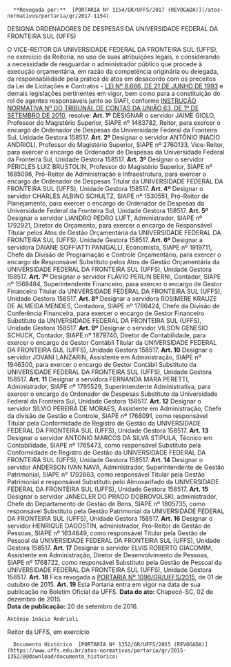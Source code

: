       **Revogada por:**  [PORTARIA Nº 1154/GR/UFFS/2017 (REVOGADA)](/atos-normativos/portaria/gr/2017-1154) 

   DESIGNA ORDENADORES DE DESPESAS DA UNIVERSIDADE FEDERAL DA FRONTEIRA SUL (UFFS)  

 O VICE-REITOR DA UNIVERSIDADE FEDERAL DA FRONTEIRA SUL (UFFS), no exercício da Reitoria, no uso de suas atribuições legais, e considerando a necessidade de resguardar o administrador público que procede à execução orçamentária, em razão da competência originária ou delegada, da responsabilidade pela prática de atos em desacordo com os preceitos da Lei de Licitações e Contratos - [LEI Nº 8.666, DE 21 DE JUNHO DE 1993](http://www.planalto.gov.br/ccivil_03/LEIS/L8666cons.htm) e demais legislações pertinentes em vigor, bem como para a constituição do rol de agentes responsáveis junto ao SIAFI, conforme [INSTRUÇÃO NORMATIVA Nº DO TRIBUNAL DE CONTAS DA UNIÃO 63, DE 1º DE SETEMBRO DE 2010](http://www.fazenda.gov.br/assuntos/atuacao-internacional/arquivos/instrucao-normativa-tcu-no-63-de-1o-de-setembro-de-2010.pdf/view), resolve:   **Art. 1º**  DESIGNAR o servidor JAIME GIOLO, Professor do Magistério Superior, SIAPE nº 1483782, Reitor, para exercer o encargo de Ordenador de Despesas da Universidade Federal da Fronteira Sul, Unidade Gestora 158517.   **Art. 2º**  Designar o servidor ANTÔNIO INÁCIO ANDRIOLI, Professor do Magistério Superior, SIAPE nº 2760133, Vice-Reitor, para exercer o encargo de Ordenador de Despesas da Universidade Federal da Fronteira Sul, Unidade Gestora 158517.   **Art. 3º**  Designar o servidor PÉRICLES LUIZ BRUSTOLIN, Professor do Magistério Superior, SIAPE nº 1685096, Pró-Reitor de Administração e Infraestrutura, para exercer o encargo de Ordenador de Despesas Titular da UNIVERSIDADE FEDERAL DA FRONTEIRA SUL (UFFS), Unidade Gestora 158517.   **Art. 4º**  Designar o servidor CHARLES ALBINO SCHULTZ, SIAPE nº 1530551, Pró-Reitor de Planejamento, para exercer o encargo de Ordenador de Despesas da Universidade Federal da Fronteira Sul, Unidade Gestora 158517.   **Art. 5º**  Designar o servidor LIANDRO PEDRO LUFT, Administrador, SIAPE nº 1792921, Diretor de Orçamento, para exercer o encargo de Responsável Titular pelos Atos de Gestão Orçamentária da UNIVERSIDADE FEDERAL DA FRONTEIRA SUL (UFFS), Unidade Gestora 158517.   **Art. 6º**  Designar a servidora DAIANE SOFFIATTI PANIGALLI, Economista, SIAPE nº 1919711, Chefe da Divisão de Programação e Controle Orçamentário, para exercer o encargo de Responsável Substituto pelos Atos de Gestão Orçamentária da UNIVERSIDADE FEDERAL DA FRONTEIRA SUL (UFFS), Unidade Gestora 158517.   **Art. 7º**  Designar o servidor FLÁVIO PERLIN BERNI, Contador, SIAPE nº 1568484, Superintendente Financeiro, para exercer o encargo de Gestor Financeiro Titular da UNIVERSIDADE FEDERAL DA FRONTEIRA SUL (UFFS), Unidade Gestora 158517.   **Art. 8º**  Designar a servidora ROSIMERE KRAUZE DE ALMEIDA MENDES, Contadora, SIAPE nº 1786424, Chefe da Divisão de Conferência Financeira, para exercer o encargo de Gestor Financeiro Substituto da UNIVERSIDADE FEDERAL DA FRONTEIRA SUL (UFFS), Unidade Gestora 158517.   **Art. 9º**  Designar o servidor VILSON GENESIO SCHUCK, Contador, SIAPE nº 1879740, Diretor de Contabilidade, para exercer o encargo de Gestor Contábil Titular da UNIVERSIDADE FEDERAL DA FRONTEIRA SUL (UFFS), Unidade Gestora 158517.   **Art. 10**  Designar o servidor JOVANI LANZARIN, Assistente em Administração, SIAPE nº 1946300, para exercer o encargo de Gestor Contábil Substituto da UNIVERSIDADE FEDERAL DA FRONTEIRA SUL (UFFS), Unidade Gestora 158517.   **Art. 11**  Designar a servidora FERNANDA MARA PERETTI, Administrador, SIAPE nº 1795529, Superintendente Administrativa, para exercer o encargo de Ordenador de Despesas Substituto da Universidade Federal da Fronteira Sul, Unidade Gestora 158517.   **Art. 12**  Designar o servidor SÍLVIO PEREIRA DE MORAES, Assistente em Administração, Chefe da divisão de Gestão e Controle, SIAPE nº 1768091, como responsável Titular pela Conformidade de Registro de Gestão da UNIVERSIDADE FEDERAL DA FRONTEIRA SUL (UFFS), Unidade Gestora 158517.   **Art. 13**  Designar o servidor ANTONIO MARCOS DA SILVA STIPULA, Técnico em Contabilidade, SIAPE nº 1765473, como responsável Substituto pela Conformidade de Registro de Gestão da UNIVERSIDADE FEDERAL DA FRONTEIRA SUL (UFFS), Unidade Gestora 158517.   **Art. 14**  Designar o servidor ANDERSON IVAN NAVA, Administrador, Superintendente de Gestão Patrimonial, SIAPE nº 1792663, como responsável Titular pela Gestão Patrimonial e responsável Substituto pelo Almoxarifado da UNIVERSIDADE FEDERAL DA FRONTEIRA SUL (UFFS), Unidade Gestora 158517.   **Art. 15**  Designar o servidor JANECLER DO PRADO DOBROVOLSKI, administrador, Chefe do Departamento de Gestão de Bens, SIAPE nº 1805735, como responsável Substituto pela Gestão Patrimonial da UNIVERSIDADE FEDERAL DA FRONTEIRA SUL (UFFS), Unidade Gestora 158517.   **Art. 16**  Designar o servidor HENRIQUE DAGOSTIN, administrador, Pró-Reitor de Gestão de Pessoas, SIAPE nº 1634849, como responsável Titular pela Gestão de Pessoal da UNIVERSIDADE FEDERAL DA FRONTEIRA SUL (UFFS), Unidade Gestora 158517.   **Art. 17**  Designar o servidor ELVIS ROBERTO GIACOMIM, Assistente em Administração, Diretor de Desenvolvimento de Pessoas, SIAPE nº 1768722, como responsável Substituto pela Gestão de Pessoal da UNIVERSIDADE FEDERAL DA FRONTEIRA SUL (UFFS), Unidade Gestora 158517.   **Art. 18**  Fica revogada a [PORTARIA Nº 1096/GR/UFFS/2015](https://www.uffs.edu.br/atos-normativos/portaria/gr/2015-1096), de 01 de outubro de 2015.   **Art. 19**  Esta Portaria entra em vigor na data de sua publicação no Boletim Oficial da UFFS.        **Data do ato:** Chapecó-SC, 02 de dezembro de 2015.   
 **Data de publicação:**  20 de setembro de 2016. 

    Antônio Inácio Andrioli   
 Reitor da UFFS, em exercício 

      Documento Histórico  [PORTARIA Nº 1352/GR/UFFS/2015 (REVOGADA)](https://www.uffs.edu.br/atos-normativos/portaria/gr/2015-1352/@@download/documento_historico)     
      